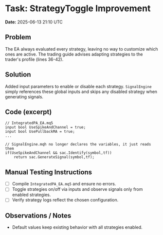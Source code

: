 # Task: StrategyToggle Improvement
**Date:** 2025-06-13 21:10 UTC

## Problem
The EA always evaluated every strategy, leaving no way to customize which ones are active. The trading guide advises adapting strategies to the trader's profile (lines 36-42).

## Solution
Added input parameters to enable or disable each strategy. `SignalEngine` simply references these global inputs and skips any disabled strategy when generating signals.

## Code (excerpt)
```mql5
// IntegratedPA_EA.mq5
input bool UseSpikeAndChannel = true;
input bool UsePullbackMA = true;
...

// SignalEngine.mqh no longer declares the variables, it just reads them
if(UseSpikeAndChannel && sac.Identify(symbol,tf))
    return sac.GenerateSignal(symbol,tf);
```

## Manual Testing Instructions
- [ ] Compile `IntegratedPA_EA.mq5` and ensure no errors.
- [ ] Toggle strategies on/off via inputs and observe signals only from enabled strategies.
- [ ] Verify strategy logs reflect the chosen configuration.

## Observations / Notes
- Default values keep existing behavior with all strategies enabled.
